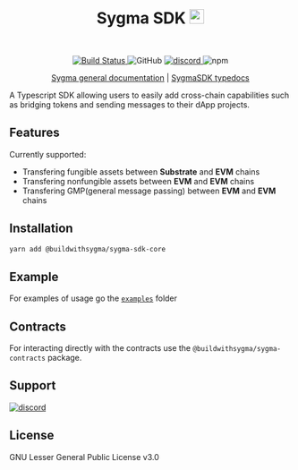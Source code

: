 <div align="center">
    <h1>Sygma SDK <img src="assets/logo.svg" alt="" height="26px"></h1>
</div>
<br>
<p align="center">
  <a href="https://github.com/sygmaprotocol/sygma-sdk/actions/workflows/ci.yaml">
    <img src="https://github.com/sygmaprotocol/sygma-sdk/actions/workflows/ci.yaml/badge.svg" alt="Build Status">
  </a>
    <img alt="GitHub" src="https://img.shields.io/github/license/sygmaprotocol/sygma-sdk">
  <a href="https://www.npmjs.com/package/@buildwithsygma/sygma-sdk-core">
  <a href="https://discord.gg/ykXsJKfhgq">
    <img alt="discord" src="https://img.shields.io/discord/593655374469660673?label=Discord&logo=discord&style=flat" />
  </a>
    <img alt="npm" src="https://img.shields.io/npm/v/@buildwithsygma/sygma-sdk-core">
  </a>
</p>
<p align="center">
  <a href="https://docs.buildwithsygma.com/">Sygma general documentation</a>
  |
  <a href="https://sygmaprotocol.github.io/sygma-sdk/">SygmaSDK typedocs</a>
</p>

A Typescript SDK allowing users to easily add cross-chain capabilities such as bridging tokens and sending messages to their dApp projects.

## Features

Currently supported:

- Transfering fungible assets between **Substrate** and **EVM** chains
- Transfering nonfungible assets between **EVM** and **EVM** chains
- Transfering GMP(general message passing) between **EVM** and **EVM** chains

## Installation

```bash
yarn add @buildwithsygma/sygma-sdk-core
```

## Example

For examples of usage go the [`examples`](./examples/) folder

## Contracts

For interacting directly with the contracts use the `@buildwithsygma/sygma-contracts` package.

## Support

<a href="https://discord.gg/ykXsJKfhgq">
  <img alt="discord" src="https://img.shields.io/discord/593655374469660673?label=Discord&logo=discord&style=flat" />
</a>

## License

GNU Lesser General Public License v3.0
